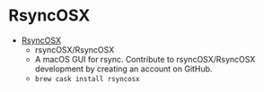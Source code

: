 # RsyncOSX
- [RsyncOSX](https://github.com/rsyncOSX/RsyncOSX)
  -  rsyncOSX/RsyncOSX
  - A macOS GUI for rsync. Contribute to rsyncOSX/RsyncOSX development by creating an account on GitHub.
  - `brew cask install rsyncosx`
